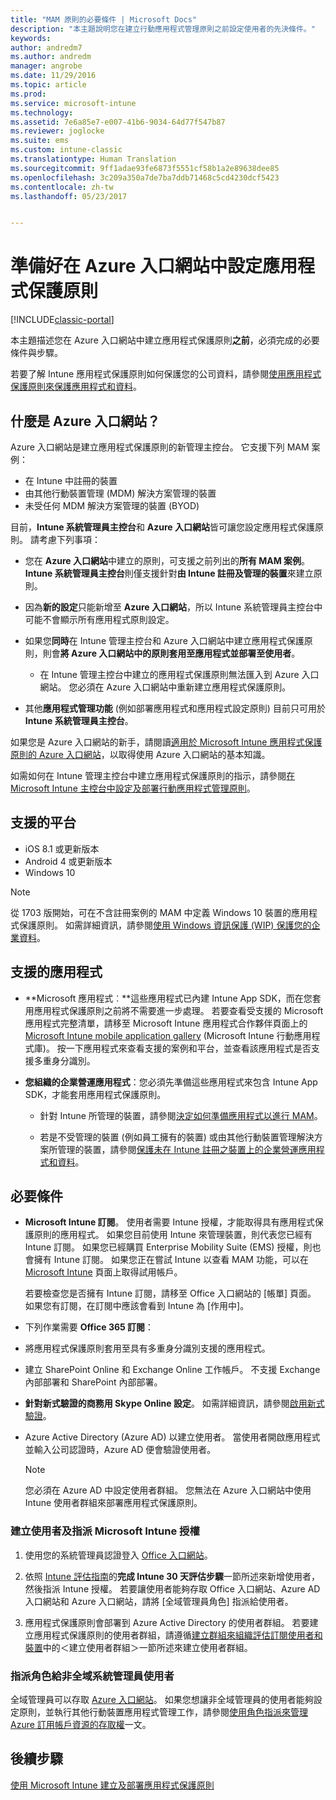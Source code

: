 ```yaml
---
title: "MAM 原則的必要條件 | Microsoft Docs"
description: "本主題說明您在建立行動應用程式管理原則之前設定使用者的先決條件。"
keywords: 
author: andredm7
ms.author: andredm
manager: angrobe
ms.date: 11/29/2016
ms.topic: article
ms.prod: 
ms.service: microsoft-intune
ms.technology: 
ms.assetid: 7e6a85e7-e007-41b6-9034-64d77f547b87
ms.reviewer: joglocke
ms.suite: ems
ms.custom: intune-classic
ms.translationtype: Human Translation
ms.sourcegitcommit: 9ff1adae93fe6873f5551cf58b1a2e89638dee85
ms.openlocfilehash: 3c209a350a7de7ba7ddb71468c5cd4230dcf5423
ms.contentlocale: zh-tw
ms.lasthandoff: 05/23/2017


---
```


# <a name="get-ready-to-configure-app-protection-policies-in-the-azure-portal"></a>準備好在 Azure 入口網站中設定應用程式保護原則

[!INCLUDE[classic-portal](../includes/classic-portal.md)]

本主題描述您在 Azure 入口網站中建立應用程式保護原則**之前**，必須完成的必要條件與步驟。

若要了解 Intune 應用程式保護原則如何保護您的公司資料，請參閱[使用應用程式保護原則來保護應用程式和資料](protect-apps-and-data-with-microsoft-intune.md)。

## <a name="what-is-the-azure-portal"></a>什麼是 Azure 入口網站？

Azure 入口網站是建立應用程式保護原則的新管理主控台。 它支援下列 MAM 案例：
- 在 Intune 中註冊的裝置
- 由其他行動裝置管理 (MDM) 解決方案管理的裝置
- 未受任何 MDM 解決方案管理的裝置 (BYOD)

目前，**Intune 系統管理員主控台**和 **Azure 入口網站**皆可讓您設定應用程式保護原則。  請考慮下列事項：

* 您在 **Azure 入口網站**中建立的原則，可支援之前列出的**所有 MAM 案例**。 **Intune 系統管理員主控台**則僅支援針對**由 Intune 註冊及管理的裝置**來建立原則。

* 因為**新的設定**只能新增至 **Azure 入口網站**，所以 Intune 系統管理員主控台中可能不會顯示所有應用程式原則設定。

* 如果您**同時**在 Intune 管理主控台和 Azure 入口網站中建立應用程式保護原則，則會**將 Azure 入口網站中的原則套用至應用程式並部署至使用者**。
    * 在 Intune 管理主控台中建立的應用程式保護原則無法匯入到 Azure 入口網站。  您必須在 Azure 入口網站中重新建立應用程式保護原則。


* 其他**應用程式管理功能** (例如部署應用程式和應用程式設定原則) 目前只可用於 **Intune 系統管理員主控台**。


如果您是 Azure 入口網站的新手，請閱讀[適用於 Microsoft Intune 應用程式保護原則的 Azure 入口網站](azure-portal-for-microsoft-intune-mam-policies.md)，以取得使用 Azure 入口網站的基本知識。

如需如何在 Intune 管理主控台中建立應用程式保護原則的指示，請參閱[在 Microsoft Intune 主控台中設定及部署行動應用程式管理原則](configure-and-deploy-mobile-application-management-policies-in-the-microsoft-intune-console.md)。


##  <a name="supported-platforms"></a>支援的平台
- iOS 8.1 或更新版本
- Android 4 或更新版本
- Windows 10

>[!NOTE]
>從 1703 版開始，可在不含註冊案例的 MAM 中定義 Windows 10 裝置的應用程式保護原則。 如需詳細資訊，請參閱[使用 Windows 資訊保護 (WIP) 保護您的企業資料](https://technet.microsoft.com/itpro/windows/keep-secure/protect-enterprise-data-using-wip)。

##  <a name="supported-apps"></a>支援的應用程式
* **Microsoft 應用程式︰**這些應用程式已內建 Intune App SDK，而在您套用應用程式保護原則之前將不需要進一步處理。
若要查看受支援的 Microsoft 應用程式完整清單，請移至 Microsoft Intune 應用程式合作夥伴頁面上的 [Microsoft Intune mobile application gallery](https://www.microsoft.com/cloud-platform/microsoft-intune-apps) (Microsoft Intune 行動應用程式庫)。 按一下應用程式來查看支援的案例和平台，並查看該應用程式是否支援多重身分識別。

* **您組織的企業營運應用程式**：您必須先準備這些應用程式來包含 Intune App SDK，才能套用應用程式保護原則。

  * 針對 Intune 所管理的裝置，請參閱[決定如何準備應用程式以進行 MAM](decide-how-to-prepare-apps-for-mobile-application-management-with-microsoft-intune.md)。

  * 若是不受管理的裝置 (例如員工擁有的裝置) 或由其他行動裝置管理解決方案所管理的裝置，請參閱[保護未在 Intune 註冊之裝置上的企業營運應用程式和資料](protect-line-of-business-apps-and-data-on-devices-not-enrolled-in-microsoft-intune.md)。

## <a name="prerequisites"></a>必要條件

-   **Microsoft Intune 訂閱**。 使用者需要 Intune 授權，才能取得具有應用程式保護原則的應用程式。
如果您目前使用 Intune 來管理裝置，則代表您已經有 Intune 訂閱。 如果您已經購買 Enterprise Mobility Suite (EMS) 授權，則也會擁有 Intune 訂閱。 如果您正在嘗試 Intune 以查看 MAM 功能，可以在 [Microsoft Intune](https://www.microsoft.com/server-cloud/products/microsoft-intune/) 頁面上取得試用帳戶。

    若要檢查您是否擁有 Intune 訂閱，請移至 Office 入口網站的 [帳單] 頁面。  如果您有訂閱，在訂閱中應該會看到 Intune 為 [作用中]。

-   下列作業需要 **Office 365 訂閱**：

  - 將應用程式保護原則套用至具有多重身分識別支援的應用程式。

  - 建立 SharePoint Online 和 Exchange Online 工作帳戶。 不支援 Exchange 內部部署和 SharePoint 內部部署。

-   **針對新式驗證的商務用 Skype Online 設定**。 如需詳細資訊，請參閱[啟用新式驗證](https://social.technet.microsoft.com/wiki/contents/articles/34339.skype-for-business-online-enable-your-tenant-for-modern-authentication.aspx)。


- Azure Active Directory (Azure AD) 以建立使用者。 當使用者開啟應用程式並輸入公司認證時，Azure AD 便會驗證使用者。

    > [!NOTE]
    > 您必須在 Azure AD 中設定使用者群組。 您無法在 Azure 入口網站中使用 Intune 使用者群組來部署應用程式保護原則。

### <a name="create-users-and-assign-microsoft-intune-licenses"></a>建立使用者及指派 Microsoft Intune 授權

1.  使用您的系統管理員認證登入 [Office 入口網站](https://portal.office.com)。

2.  依照 [Intune 評估指南](/intune-classic/understand-explore/get-started-with-a-30-day-trial-of-microsoft-intune)的**完成 Intune 30 天評估步驟**一節所述來新增使用者，然後指派 Intune 授權。 若要讓使用者能夠存取 Office 入口網站、Azure AD 入口網站和 Azure 入口網站，請將 [全域管理員角色] 指派給使用者。

5.  應用程式保護原則會部署到 Azure Active Directory 的使用者群組。 若要建立應用程式保護原則的使用者群組，請遵循[建立群組來組織評估訂閱使用者和裝置](/intune-classic/understand-explore/get-started-with-a-30-day-trial-of-microsoft-intune-step-3)中的＜建立使用者群組＞一節所述來建立使用者群組。

### <a name="assign-roles-to-non-global-admin-users"></a>指派角色給非全域系統管理員使用者

全域管理員可以存取 [Azure 入口網站](https://portal.azure.com)。  如果您想讓非全域管理員的使用者能夠設定原則，並執行其他行動裝置應用程式管理工作，請參閱[使用角色指派來管理 Azure 訂用帳戶資源的存取權](https://azure.microsoft.com/documentation/articles/role-based-access-control-configure/)一文。

## <a name="next-steps"></a>後續步驟
[使用 Microsoft Intune 建立及部署應用程式保護原則](create-and-deploy-mobile-app-management-policies-with-microsoft-intune.md)

